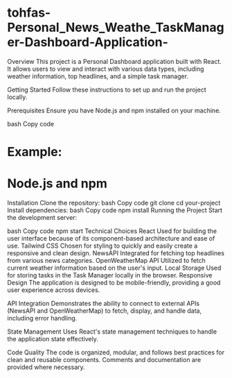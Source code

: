 # tohfas-Personal_News_Weathe_TaskManager-Dashboard-Application-

Overview
This project is a Personal Dashboard application built with React. It allows users to view and interact with various data types, including weather information, top headlines, and a simple task manager.

Getting Started
Follow these instructions to set up and run the project locally.

Prerequisites
Ensure you have Node.js and npm installed on your machine.

bash
Copy code
# Example:
# Node.js and npm
Installation
Clone the repository:
bash
Copy code
git clone 
cd your-project
Install dependencies:
bash
Copy code
npm install
Running the Project
Start the development server:

bash
Copy code
npm start
Technical Choices
React
Used for building the user interface because of its component-based architecture and ease of use.
Tailwind CSS
Chosen for styling to quickly and easily create a responsive and clean design.
NewsAPI
Integrated for fetching top headlines from various news categories.
OpenWeatherMap API
Utilized to fetch current weather information based on the user's input.
Local Storage
Used for storing tasks in the Task Manager locally in the browser.
Responsive Design
The application is designed to be mobile-friendly, providing a good user experience across devices.

API Integration
Demonstrates the ability to connect to external APIs (NewsAPI and OpenWeatherMap) to fetch, display, and handle data, including error handling.

State Management
Uses React's state management techniques to handle the application state effectively.

Code Quality
The code is organized, modular, and follows best practices for clean and reusable components. Comments and documentation are provided where necessary.

